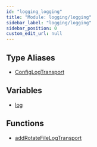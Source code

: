 ```yaml
---
id: "logging_logging"
title: "Module: logging/logging"
sidebar_label: "logging/logging"
sidebar_position: 0
custom_edit_url: null
---
```


## Type Aliases

- [ConfigLogTransport](/api/types/logging_logging.ConfigLogTransport.md)

## Variables

- [log](/api/variables/logging_logging.log.md)

## Functions

- [addRotateFileLogTransport](/api/functions/logging_logging.addRotateFileLogTransport.md)
